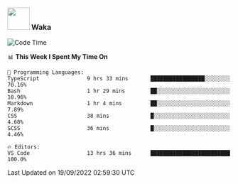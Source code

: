### <img src="https://media.giphy.com/media/VgCDAzcKvsR6OM0uWg/giphy.gif" width="50"> Waka

  <!--START_SECTION:waka-->
![Code Time](http://img.shields.io/badge/Code%20Time-875%20hrs%2019%20mins-blue)

📊 **This Week I Spent My Time On** 

```text
💬 Programming Languages: 
TypeScript               9 hrs 33 mins       █████████████████░░░░░░░░   70.16% 
Bash                     1 hr 29 mins        ██░░░░░░░░░░░░░░░░░░░░░░░   10.96% 
Markdown                 1 hr 4 mins         ██░░░░░░░░░░░░░░░░░░░░░░░   7.89% 
CSS                      38 mins             █░░░░░░░░░░░░░░░░░░░░░░░░   4.68% 
SCSS                     36 mins             █░░░░░░░░░░░░░░░░░░░░░░░░   4.46%

🔥 Editors: 
VS Code                  13 hrs 36 mins      █████████████████████████   100.0%

```


 Last Updated on 19/09/2022 02:59:30 UTC
<!--END_SECTION:waka-->
